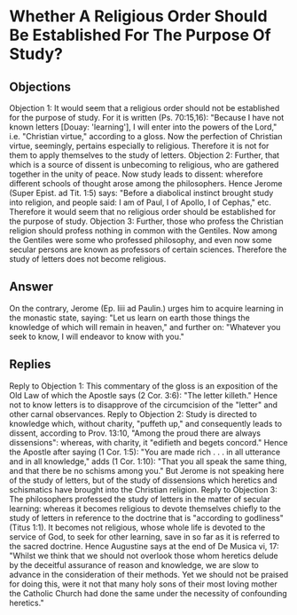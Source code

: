 # Whether A Religious Order Should Be Established For The Purpose Of Study?
## Objections
Objection 1: It would seem that a religious order should not be established for the purpose of study. For it is written (Ps. 70:15,16): "Because I have not known letters [Douay: 'learning'], I will enter into the powers of the Lord," i.e. "Christian virtue," according to a gloss. Now the perfection of Christian virtue, seemingly, pertains especially to religious. Therefore it is not for them to apply themselves to the study of letters.
Objection 2: Further, that which is a source of dissent is unbecoming to religious, who are gathered together in the unity of peace. Now study leads to dissent: wherefore different schools of thought arose among the philosophers. Hence Jerome (Super Epist. ad Tit. 1:5) says: "Before a diabolical instinct brought study into religion, and people said: I am of Paul, I of Apollo, I of Cephas," etc. Therefore it would seem that no religious order should be established for the purpose of study.
Objection 3: Further, those who profess the Christian religion should profess nothing in common with the Gentiles. Now among the Gentiles were some who professed philosophy, and even now some secular persons are known as professors of certain sciences. Therefore the study of letters does not become religious.
## Answer
On the contrary, Jerome (Ep. liii ad Paulin.) urges him to acquire learning in the monastic state, saying: "Let us learn on earth those things the knowledge of which will remain in heaven," and further on: "Whatever you seek to know, I will endeavor to know with you."

## Replies
Reply to Objection 1: This commentary of the gloss is an exposition of the Old Law of which the Apostle says (2 Cor. 3:6): "The letter killeth." Hence not to know letters is to disapprove of the circumcision of the "letter" and other carnal observances.
Reply to Objection 2: Study is directed to knowledge which, without charity, "puffeth up," and consequently leads to dissent, according to Prov. 13:10, "Among the proud there are always dissensions": whereas, with charity, it "edifieth and begets concord." Hence the Apostle after saying (1 Cor. 1:5): "You are made rich . . . in all utterance and in all knowledge," adds (1 Cor. 1:10): "That you all speak the same thing, and that there be no schisms among you." But Jerome is not speaking here of the study of letters, but of the study of dissensions which heretics and schismatics have brought into the Christian religion.
Reply to Objection 3: The philosophers professed the study of letters in the matter of secular learning: whereas it becomes religious to devote themselves chiefly to the study of letters in reference to the doctrine that is "according to godliness" (Titus 1:1). It becomes not religious, whose whole life is devoted to the service of God, to seek for other learning, save in so far as it is referred to the sacred doctrine. Hence Augustine says at the end of De Musica vi, 17: "Whilst we think that we should not overlook those whom heretics delude by the deceitful assurance of reason and knowledge, we are slow to advance in the consideration of their methods. Yet we should not be praised for doing this, were it not that many holy sons of their most loving mother the Catholic Church had done the same under the necessity of confounding heretics."